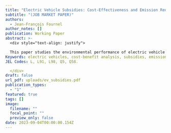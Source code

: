 ```yaml
---
title: "Electric Vehicle Subsidies: Cost-Effectiveness and Emission Reductions – Best Paper Award, 50th EARIE Conference"
subtitle: "(JOB MARKET PAPER)"
authors:
  - Jean-François Fournel
author_notes: []
publication: Working Paper
abstract: >-
  <div style="text-align: justify">

  This paper studies the environmental performance of electric vehicle subsidy programs in Canada. I leverage changes in the provincial-level subsidies to study their short-run impact on sales and charging station deployment using a natural experiment setting. My findings suggest that subsidies are very effective at increasing electric vehicle adoption, but failed to induce additional charging station installations in the short-run. I rely on a structural estimation of the demand for cars and the supply of charging stations to evaluate the environmental impact of subsidies. My results suggests that Canadian rebate programs led to an increase in adoption of 93%, and an increase in the size of the charging station network of 19%. I take these results as additional evidence of weak network effects. I propose a unified framework to conduct a cost-benefit analysis. I estimate the marginal cost of abating carbon emissions to be between $311 and $423 per ton, well above conventional estimates of the social cost of carbon. Part of the reason behind these high estimated costs is that half of the subsidies went to inframarginal consumers who would have purchased an electric vehicle whether or not rebates are available. Finally, I evaluate the performance of two alternative policies: an income threshold on eligibility and a cash for clunker program. I find that the additional emission reductions tied to the removal of clunkers are crucial for improving the environmental performance of rebate programs.
Keywords: electric vehicles, cost-benefit analysis, subsidies, emission abatement, indirect network effects.
JEL Codes: L, L91, L98, Q5, Q58.

  </div>
draft: false
url_pdf: uploads/ev_subsidies.pdf
publication_types:
  - "1"
featured: true
tags: []
image:
  filename: ""
  focal_point: ""
  preview_only: false
date: 2023-09-04T00:00:00.154Z
---
```

